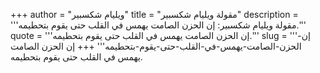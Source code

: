 +++
author = "ويليام شكسبير"
title = "مقولة ويليام شكسبير"
description = '''مقولة ويليام شكسبير: إن الحزن الصامت يهمس في القلب حتى يقوم بتحطيمه.'''
quote = '''إن الحزن الصامت يهمس في القلب حتى يقوم بتحطيمه.'''
slug = '''إن-الحزن-الصامت-يهمس-في-القلب-حتى-يقوم-بتحطيمه'''
+++
إن الحزن الصامت يهمس في القلب حتى يقوم بتحطيمه.

